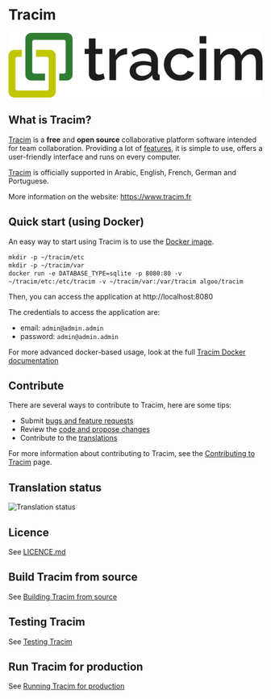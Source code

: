 # Tracim

![logo_tracim](logo_tracim.png)

<!-- Display code coverage here -->

## What is Tracim?

[Tracim](https://www.algoo.fr/fr/tracim) is a **free** and **open source** collaborative platform software intended for team collaboration. Providing a lot of [features](), it is simple to use, offers a user-friendly interface and runs on every computer.

<!-- Add better description here -->

[Tracim](https://www.algoo.fr/fr/tracim) is officially supported in Arabic, English, French, German and Portuguese.


<!-- To move to the bottom (and add english version) -->
More information on the website: https://www.tracim.fr

## Quick start (using Docker)

An easy way to start using Tracim is to use the [Docker image](https://hub.docker.com/r/algoo/tracim/).

```
mkdir -p ~/tracim/etc
mkdir -p ~/tracim/var
docker run -e DATABASE_TYPE=sqlite -p 8080:80 -v ~/tracim/etc:/etc/tracim -v ~/tracim/var:/var/tracim algoo/tracim
```
Then, you can access the application at http://localhost:8080

The credentials to access the application are:

- email: `admin@admin.admin`
- password: `admin@admin.admin`

<!-- We have to update Docker documentation according to this one -->
For more advanced docker-based usage, look at the full [Tracim Docker documentation](https://github.com/tracim/tracim/tree/develop/tools_docker)

## Contribute

There are several ways to contribute to Tracim, here are some tips:
 - Submit [bugs and feature requests](https://github.com/tracim/tracim/issues)
 - Review the [code and propose changes](https://github.com/tracim/tracim/pulls)
 - Contribute to the [translations](https://hosted.weblate.org/projects/tracim/)

<!-- We should explain in CONTRIBUTING.md how to build from source,   -->
<!-- how to start tests, the code guidelines we respect how to submit -->
<!-- a pull requrest, how to find an issue to work on and how to      -->
<!-- contribute to the translations.                                  -->
For more information about contributing to Tracim, see the [Contributing to Tracim](./CONTRIBUTING.md) page.

## Translation status

![Translation status](https://hosted.weblate.org/widgets/tracim/en/multi-auto.svg)

## Licence
See [LICENCE.md](./LICENCE.md)

## Build Tracim from source
See [Building Tracim from source](./doc/BUILD.md)

## Testing Tracim
See [Testing Tracim](./doc/TESTING.md)

## Run Tracim for production
See [Running Tracim for production](./doc/PRODUCTION.md)

<!-- END -->

<!-- [![logo_browserstack](logo_browserstack.png)](https://www.browserstack.com)

BrowserStack supports open source projects and graciously helps us testing Tracim on every devices. -->
